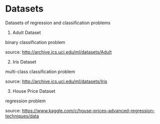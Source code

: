 # Datasets

Datasets of regression and classification problems

1. Adult Dataset

binary classification problem

source: http://archive.ics.uci.edu/ml/datasets/Adult

2. Iris Dataset

multi-class classification problem

source: http://archive.ics.uci.edu/ml/datasets/Iris

3. House Price Dataset

regression problem

source: https://www.kaggle.com/c/house-prices-advanced-regression-techniques/data